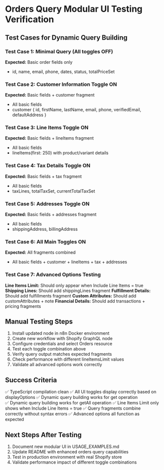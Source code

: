 # Orders Query Modular UI Testing Verification

## Test Cases for Dynamic Query Building

### Test Case 1: Minimal Query (All toggles OFF)
**Expected:** Basic order fields only
- id, name, email, phone, dates, status, totalPriceSet

### Test Case 2: Customer Information Toggle ON
**Expected:** Basic fields + customer fragment
- All basic fields
- customer { id, firstName, lastName, email, phone, verifiedEmail, defaultAddress }

### Test Case 3: Line Items Toggle ON
**Expected:** Basic fields + lineItems fragment
- All basic fields  
- lineItems(first: 250) with product/variant details

### Test Case 4: Tax Details Toggle ON
**Expected:** Basic fields + tax fragment
- All basic fields
- taxLines, totalTaxSet, currentTotalTaxSet

### Test Case 5: Addresses Toggle ON
**Expected:** Basic fields + addresses fragment
- All basic fields
- shippingAddress, billingAddress

### Test Case 6: All Main Toggles ON
**Expected:** All fragments combined
- All basic fields + customer + lineItems + tax + addresses

### Test Case 7: Advanced Options Testing
**Line Items Limit:** Should only appear when Include Line Items = true
**Shipping Lines:** Should add shippingLines fragment
**Fulfillment Details:** Should add fulfillments fragment
**Custom Attributes:** Should add customAttributes + note
**Financial Details:** Should add transactions + pricing fragments

## Manual Testing Steps

1. Install updated node in n8n Docker environment
2. Create new workflow with Shopify GraphQL node
3. Configure credentials and select Orders resource
4. Test each toggle combination above
5. Verify query output matches expected fragments
6. Check performance with different lineItemsLimit values
7. Validate all advanced options work correctly

## Success Criteria

✅ TypeScript compilation clean
✅ All UI toggles display correctly based on displayOptions
✅ Dynamic query building works for get operation  
✅ Dynamic query building works for getAll operation
✅ Line Items Limit only shows when Include Line Items = true
✅ Query fragments combine correctly without syntax errors
✅ Advanced options all function as expected

## Next Steps After Testing

1. Document new modular UI in USAGE_EXAMPLES.md
2. Update README with enhanced orders query capabilities
3. Test in production environment with real Shopify store
4. Validate performance impact of different toggle combinations
